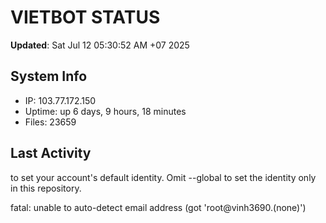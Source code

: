 # VIETBOT STATUS
**Updated**: Sat Jul 12 05:30:52 AM +07 2025

## System Info
- IP: 103.77.172.150
- Uptime: up 6 days, 9 hours, 18 minutes
- Files: 23659

## Last Activity

to set your account's default identity.
Omit --global to set the identity only in this repository.

fatal: unable to auto-detect email address (got 'root@vinh3690.(none)')
